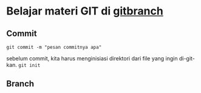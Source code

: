 # Belajar materi GIT di [gitbranch](https://learngitbranching.js.org/)

## Commit
`git commit -m "pesan commitnya apa"`

sebelum commit, kita harus menginisiasi direktori dari file yang ingin di-git-kan.
`git init`


## Branch
